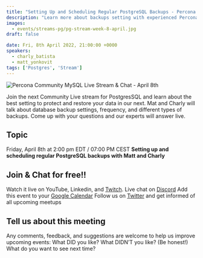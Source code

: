 ```yaml
---
title: "Setting Up and Scheduling Regular PostgreSQL Backups - Percona Community PostgreSQL Live Stream & Chat - April, 8th"
description: "Learn more about backups setting with experienced Percona experts to ensure that your data is secure and safe on April 8th at 2:00 pm EDT  / 07:00 PM CEST"
images:
  - events/streams-pg/pg-stream-week-8-april.jpg
draft: false

date: Fri, 8th April 2022, 21:00:00 +0000
speakers:
  - charly_batista
  - matt_yonkovit
tags: ['Postgres', 'Stream']
---
```


![Percona Community MySQL Live Stream & Chat - April 8th](events/streams-pg/pg-stream-week-8-april.jpg)

Join the next Community Live stream for PostgresSQL and learn about the best setting to protect and restore your data in our next. Mat and Charly will talk about database backup settings, frequency, and different types of backups. Come up with your questions and our experts will answer live.

## Topic
Friday, April 8th  at 2:00 pm EDT  / 07:00 PM CEST
**Setting up and scheduling regular PostgreSQL backups with Matt and Charly**

## Join & Chat for free!!
Watch it live on YouTube, Linkedin, and [Twitch](https://www.twitch.tv/perconacommunity).
Live chat on [Discord](http://per.co.na/discord)
Add this event to your [Google Calendar](https://calendar.google.com/event?action=TEMPLATE&tmeid=MXNiMjllM3Vpb2o5MGJjNWQwbWJwYmJvNGFfMjAyMjA0MDhUMTgwMDAwWiBmcmVkZWwubWFtaW5kcmFAcGVyY29uYS5jb20&tmsrc=fredel.mamindra%40percona.com)
Follow us on [Twitter](https://twitter.com/PerconaBytes) and get informed of all upcoming meetups


## Tell us about this meeting
Any comments, feedback, and suggestions are welcome to help us improve upcoming events:
What DID you like?
What DIDN’T you like? (Be honest!)
What do you want to see next time?
